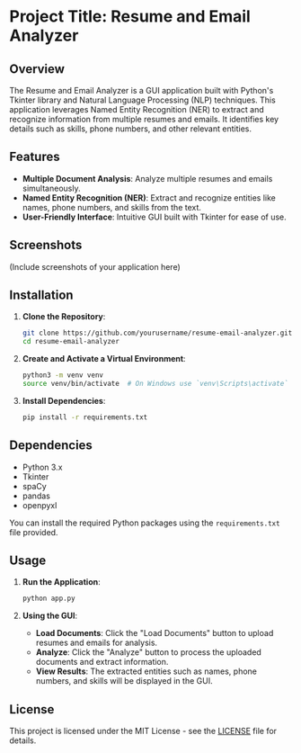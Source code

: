 # Project Title: Resume and Email Analyzer

## Overview

The Resume and Email Analyzer is a GUI application built with Python's Tkinter library and Natural Language Processing (NLP) techniques. This application leverages Named Entity Recognition (NER) to extract and recognize information from multiple resumes and emails. It identifies key details such as skills, phone numbers, and other relevant entities.

## Features

- **Multiple Document Analysis**: Analyze multiple resumes and emails simultaneously.
- **Named Entity Recognition (NER)**: Extract and recognize entities like names, phone numbers, and skills from the text.
- **User-Friendly Interface**: Intuitive GUI built with Tkinter for ease of use.

## Screenshots

(Include screenshots of your application here)

## Installation

1. **Clone the Repository**:
   ```bash
   git clone https://github.com/yourusername/resume-email-analyzer.git
   cd resume-email-analyzer
   ```

2. **Create and Activate a Virtual Environment**:
   ```bash
   python3 -m venv venv
   source venv/bin/activate  # On Windows use `venv\Scripts\activate`
   ```

3. **Install Dependencies**:
   ```bash
   pip install -r requirements.txt
   ```

## Dependencies

- Python 3.x
- Tkinter
- spaCy
- pandas
- openpyxl

You can install the required Python packages using the `requirements.txt` file provided.

## Usage

1. **Run the Application**:
   ```bash
   python app.py
   ```

2. **Using the GUI**:
   - **Load Documents**: Click the "Load Documents" button to upload resumes and emails for analysis.
   - **Analyze**: Click the "Analyze" button to process the uploaded documents and extract information.
   - **View Results**: The extracted entities such as names, phone numbers, and skills will be displayed in the GUI.

## License

This project is licensed under the MIT License - see the [LICENSE](LICENSE) file for details.
